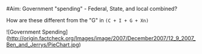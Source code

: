 #Aim: Government "spending" - Federal, State, and local combined?

How are these different from the "G" in `(C + I + G + Xn)`

![Government Spending] (http://origin.factcheck.org/Images/image/2007/December2007/12_9_2007_Ben_and_Jerrys/PieChart.jpg)
